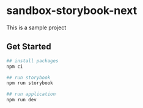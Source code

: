 # sandbox-storybook-next

This is a sample project

## Get Started

```sh
## install packages
npm ci

## run storybook
npm run storybook

## run application
npm run dev
```
